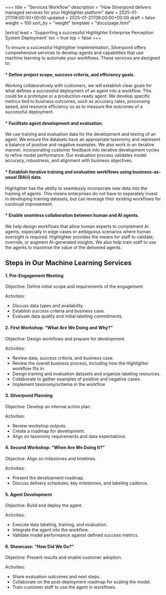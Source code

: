 +++
title = "Services Workflow"
description = "How Silverpond delivers managed services for your Highlighter platform"
date = 2025-01-21T08:00:00+00:00
updated = 2025-01-21T08:00:00+00:00
draft = false
weight = 100
sort_by = "weight"
template = "docs/page.html"

[extra]
lead = 'Supporting a successful Highlighter Enterprise Perception System Deployment'
toc = true
top = false
+++

To ensure a successful Highlighter implementation, Silverpond offers comprehensive services to develop agents and capabilities that use machine learning to automate your workflows. These services are designed to:

#### * Define project scope, success criteria, and efficiency goals.
Working collaboratively with customers, we will establish clear goals for what defines a successful deployment of an agent into a workflow. This could be a prototype or a production-ready agent. We develop specific metrics tied to business outcomes, such as accuracy rates, processing speed, and resource efficiency so as to measure the outcomes of a successful deployment.
#### * Facilitate agent development and evaluation.
We use training and evaluation data for the development and testing of an agent. We ensure the datasets have an appropriate taxonomy and represent a balance of positive and negative examples. We also work in an iterative manner, incorporating customer feedback into iterative development cycles to refine model performance. Our evaluation process validates model accuracy, robustness, and alignment with business objectives.
#### * Establish iterative training and evaluation workflows using business-as-usual (BAU) data.
Highlighter has the ability to seamlessly incorporate new data into the training of agents. This means enterprises do not have to separately invest in developing training datasets, but can leverage their existing workflows for continual improvement.
#### * Enable seamless collaboration between human and AI agents.
We help design workflows that allow human experts to complement AI agents, especially in edge cases or ambiguous scenarios where human oversight is required. Highlighter provides the means for staff to validate, override, or augment AI-generated insights. We also help train staff to use the agents to maximise the value of the delivered agents.

## Steps in Our Machine Learning Services
#### 1. Pre-Engagement Meeting

Objective: Define initial scope and requirements of the engagement

Activities:
* Discuss data types and availability.
* Establish success criteria and business case.
* Evaluate data quality and initial labeling commitments.

#### 2. First Workshop: “What Are We Doing and Why?”

Objective: Design workflows and prepare for development.

Activities:
* Review data, success criteria, and business case.
* Review the overall business process, including how the Highlighter workflow fits in.
* Design training and evaluation datasets and organize labeling resources.
* Collaborate to gather examples of positive and negative cases.
* Implement taxonomy/schema in the workflow

#### 3. Silverpond Planning

Objective: Develop an internal action plan.

Activities:
* Review workshop outputs.
* Create a roadmap for development.
* Align on taxonomy requirements and data expectations.

#### 4. Second Workshop: “When Are We Doing It?”

Objective: Align on milestones and timelines.

Activities:
* Present the development roadmap.
* Discuss delivery schedules, key milestones, and labeling cadence.

#### 5. Agent Development

Objective: Build and deploy the agent.

Activities:
* Execute data labeling, training, and evaluation.
* Integrate the agent into the workflow.
* Validate model performance against defined success metrics.

#### 6. Showcase: “How Did We Go?”

Objective: Present results and enable customer adoption.

Activities:
* Share evaluation outcomes and next steps.
* Collaborate on the post-deployment roadmap for scaling the model.
* Train customer staff to use the agent in workflows.
